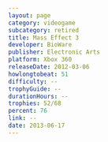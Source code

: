 ```yaml
---
layout: page
category: videogame
subcategory: retired
title: Mass Effect 3
developer: BioWare
publisher: Electronic Arts
platform: Xbox 360
releaseDate: 2012-03-06
howlongtobeat: 51
difficulty: --
trophyGuide: --
durationHours: --
trophies: 52/68
percent: 76
link: --
date: 2013-06-17
---
```

